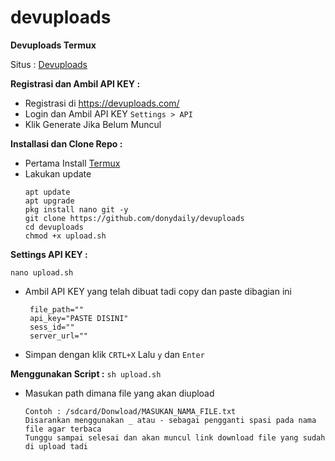 # devuploads
**Devuploads Termux**

Situs : [Devuploads](https://devuploads.com/)

**Registrasi dan Ambil API KEY :**
+ Registrasi di https://devuploads.com/
+ Login dan Ambil API KEY
   `
  Settings > API
  `
+ Klik Generate Jika Belum Muncul

**Installasi dan Clone Repo :**
+ Pertama Install [Termux](https://f-droid.org/id/packages/com.termux/)
+ Lakukan update
  ```
  apt update
  apt upgrade
  pkg install nano git -y
  git clone https://github.com/donydaily/devuploads
  cd devuploads
  chmod +x upload.sh
  ```

**Settings API KEY :**
   ```
   nano upload.sh
   ```
+ Ambil API KEY yang telah dibuat tadi copy dan paste dibagian ini
  ```
   file_path=""
   api_key="PASTE DISINI"
   sess_id=""
   server_url=""
   ```
+ Simpan dengan klik `CRTL+X` Lalu `y` dan `Enter`

**Menggunakan Script :**
    ```
    sh upload.sh
    ```
+ Masukan path dimana file yang akan diupload
   ```
   Contoh : /sdcard/Donwload/MASUKAN_NAMA_FILE.txt
  Disarankan menggunakan _ atau - sebagai pengganti spasi pada nama file agar terbaca
  Tunggu sampai selesai dan akan muncul link download file yang sudah di upload tadi
   ```
